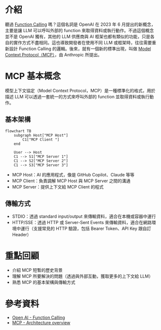 # 介紹

聽過 [Function Calling](https://openai.com/index/function-calling-and-other-api-updates) 嗎？這個名詞是 OpenAI 在 2023 年 6 月提出的新概念，主要是讓 LLM 可以呼叫外部的 function 來取得資料或執行動作。不過這個概念並不是 OpenAI 獨有，其他的 LLM 供應商與 AI 框架也都有類似的功能，只是各自的實作方式不盡相同。這也導致開發者在使用不同 LLM 或框架時，往往需要重新設計 Function Calling 的邏輯。後來，就有一個新的標準出現，叫做 [Model Context Protocol（MCP）](https://modelcontextprotocol.io/)，由 Anthropic 所提出。

# MCP 基本概念

模型上下文協定（Model Context Protocol，MCP）是一種標準化的格式，用於描述 LLM 可以透過一套統一的方式來呼叫外部的 function 並取得資料或執行動作。

## 基本架構

```mermaid
flowchart TB
    subgraph Host["MCP Host"]
        C1["MCP Client "]
    end

    User --> Host
    C1 --> S1["MCP Server 1"]
    C1 --> S2["MCP Server 2"]
    C1 --> S3["MCP Server 3"]
```

- MCP Host：AI 的應用程式，像是 GitHub Copilot、Claude 等等
- MCP Client：負責調解 MCP Host 與 MCP Server 之間的溝通
- MCP Server：提供上下文給 MCP Client 的程式

## 傳輸方式

- STDIO：透過 standard input/output 來傳輸資料，適合在本機或容器中運行
- HTTP/SSE：透過 HTTP 或 Server-Sent Events 來傳輸資料，適合在網路環境中運行（支援常見的 HTTP 驗證，包括 Bearer Token、API Key 跟自訂 Header）

# 重點回顧

- 介紹 MCP 短暫的歷史背景
- 理解 MCP 所要解決的問題（透過與外部互動，獲取更多的上下文給 LLM）
- 熟悉 MCP 的基本架構與傳輸方式

# 參考資料

- [Open AI - Function Calling](https://openai.com/index/function-calling-and-other-api-updates)
- [MCP - Architecture overview](https://modelcontextprotocol.io/docs/learn/architecture)